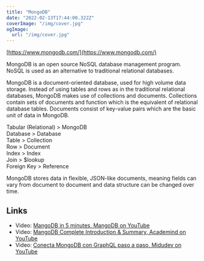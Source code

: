 ```yaml
---
title: "MongoDB"
date: "2022-02-13T17:44:00.322Z"
coverImage: "/img/cover.jpg"
ogImage:
  url: "/img/cover.jpg"
---
```


[https://www.mongodb.com/](https://www.mongodb.com/)

MongoDB is an open source NoSQL database management program. NoSQL is used as an alternative to traditional relational databases.  

MongoDB is a document-oriented database, used for high volume data storage. Instead of using tables and rows as in the traditional relational databases, MongoDB makes use of collections and documents. Collections contain sets of documents and function which is the equivalent of relational database tables. Documents consist of key-value pairs which are the basic unit of data in MongoDB.  

Tabular (Relational) > MongoDB  
Database > Database  
Table > Collection  
Row > Document  
Index > Index  
Join > $lookup  
Foreign Key > Reference  

MongoDB stores data in flexible, JSON-like documents, meaning fields can vary from document to document and data structure can be changed over time.

## Links

- Video: [MangoDB in 5 minutes, MangoDB on YouTube](https://www.youtube.com/watch?v=EE8ZTQxa0AM)  
- Video: [MangoDB Complete Introduction & Summary, Academind on YouTube](https://www.youtube.com/watch?v=VELru-FCWDM)  
- Video: [Conecta MongoDB con GraphQL paso a paso, Midudev on YouTube](https://www.youtube.com/watch?v=MoukujUvefs)  

